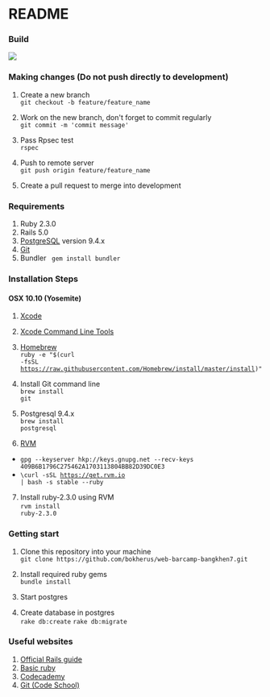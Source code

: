 # README

### Build
![](https://travis-ci.org/bokherus/web-barcamp-bangkhen7.svg?branch=development)

### Making changes (**Do not push directly to development**)
1. Create a new branch
<br/> `git checkout -b feature/feature_name`
  
2. Work on the new branch, don't forget to commit regularly
<br/> `git commit -m 'commit message'`

3. Pass Rpsec test
<br/> `rspec`
  
4. Push to remote server
<br/> `git push origin feature/feature_name`
  
5. Create a pull request to merge into development

### Requirements
1. Ruby 2.3.0
2. Rails 5.0 
3. [PostgreSQL](http://www.postgresql.org/) version 9.4.x
4. [Git](https://git-scm.com/book/en/v2/Getting-Started-Installing-Git)
5. Bundler ` gem install bundler`
  
### Installation Steps
#### OSX 10.10 (Yosemite)

1. [Xcode](https://developer.apple.com/xcode/downloads/)
2. [Xcode Command Line Tools](https://developer.apple.com/downloads/)
3. [Homebrew](http://brew.sh/)<br /><code>ruby -e "$(curl -fsSL https://raw.githubusercontent.com/Homebrew/install/master/install)"</code>

4. Install Git command line<br/><code>brew install git</code>
5. Postgresql 9.4.x<br/><code>brew install postgresql</code>

6. [RVM](https://rvm.io/)
  * <code>gpg --keyserver hkp://keys.gnupg.net --recv-keys 409B6B1796C275462A1703113804BB82D39DC0E3</code>
  * <code>\curl -sSL https://get.rvm.io | bash -s stable --ruby</code>

7. Install ruby-2.3.0 using RVM<br/><code>rvm install ruby-2.3.0</code>


### Getting start
1. Clone this repository into your machine
<br/> `git clone https://github.com/bokherus/web-barcamp-bangkhen7.git`

2. Install required ruby gems
<br/> `bundle install`

3. Start postgres
4. Create database in postgres
<br/>`rake db:create`
     `rake db:migrate`

### Useful websites
1. [Official Rails guide](http://guides.rubyonrails.org/)
2. [Basic ruby](http://tryruby.org/levels/1/challenges/0)
3. [Codecademy](https://www.codecademy.com/)
4. [Git (Code School)](https://try.github.io/levels/1/challenges/1)
